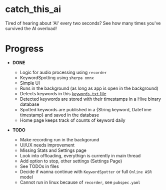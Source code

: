 # catch_this_ai

Tired of hearing about 'AI' every two seconds? See how many times you've survived the AI overload!


# Progress 
* **DONE**
    * Logic for audio processing using `recorder`
    * KeywordSpotting using `sherpa onnx`
    * Simple UI
    * Runs in the background (as long as app is open in the background)
    * Detects keywords in this [`keywords.txt` file](./assets/sherpa-onnx-kws-zipformer-gigaspeech-3.3M-2024-01-01/keywords.txt)
    * Detected keywords are stored with their timestamps in a Hive binary database
    * Spotted keywords are published in a {String keyword, DateTime timestamp} and saved in the database
    * Home page keeps track of counts of keyword daily

* **TODO**
    * Make recording run in the backgorund
    * UI/UX needs improvement
    * Missing Stats and Settings page
    * Look into offloading, everythign is currently in main thread
    * Add option to stop, other settings (Settings Page)
    * See TODOs in files
    * Decide if wanna continue with `KeywordSpotter` or full `Online ASR` model
    * Cannot run in linux because of `recorder`, see `pubspec.yaml`

